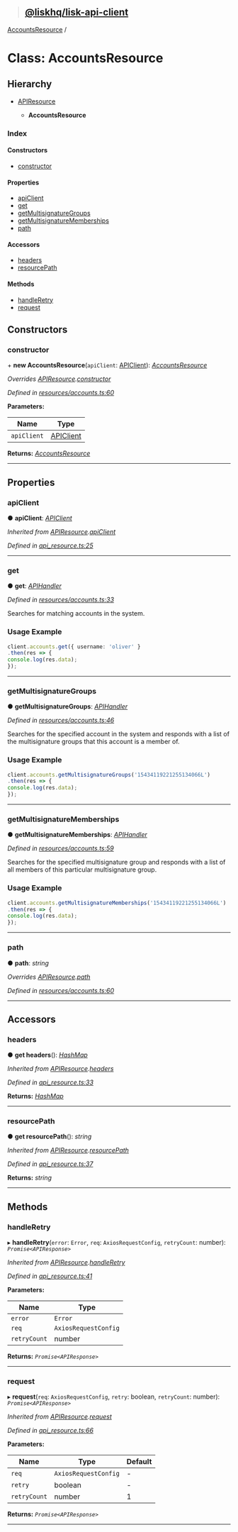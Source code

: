 > ## [@liskhq/lisk-api-client](../README.md)

[AccountsResource](accountsresource.md) /

# Class: AccountsResource

## Hierarchy

* [APIResource](apiresource.md)

  * **AccountsResource**

### Index

#### Constructors

* [constructor](accountsresource.md#constructor)

#### Properties

* [apiClient](accountsresource.md#apiclient)
* [get](accountsresource.md#get)
* [getMultisignatureGroups](accountsresource.md#getmultisignaturegroups)
* [getMultisignatureMemberships](accountsresource.md#getmultisignaturememberships)
* [path](accountsresource.md#path)

#### Accessors

* [headers](accountsresource.md#headers)
* [resourcePath](accountsresource.md#resourcepath)

#### Methods

* [handleRetry](accountsresource.md#handleretry)
* [request](accountsresource.md#request)

## Constructors

###  constructor

\+ **new AccountsResource**(`apiClient`: [APIClient](apiclient.md)): *[AccountsResource](accountsresource.md)*

*Overrides [APIResource](apiresource.md).[constructor](apiresource.md#constructor)*

*Defined in [resources/accounts.ts:60](url)*

**Parameters:**

Name | Type |
------ | ------ |
`apiClient` | [APIClient](apiclient.md) |

**Returns:** *[AccountsResource](accountsresource.md)*

___

## Properties

###  apiClient

● **apiClient**: *[APIClient](apiclient.md)*

*Inherited from [APIResource](apiresource.md).[apiClient](apiresource.md#apiclient)*

*Defined in [api_resource.ts:25](url)*

___

###  get

● **get**: *[APIHandler](../README.md#apihandler)*

*Defined in [resources/accounts.ts:33](url)*

Searches for matching accounts in the system.

### Usage Example
```ts
client.accounts.get({ username: 'oliver' }
.then(res => {
console.log(res.data);
});
```

___

###  getMultisignatureGroups

● **getMultisignatureGroups**: *[APIHandler](../README.md#apihandler)*

*Defined in [resources/accounts.ts:46](url)*

Searches for the specified account in the system and responds with a list of the multisignature groups that this account is a member of.

### Usage Example
```ts
client.accounts.getMultisignatureGroups('15434119221255134066L')
.then(res => {
console.log(res.data);
});
```

___

###  getMultisignatureMemberships

● **getMultisignatureMemberships**: *[APIHandler](../README.md#apihandler)*

*Defined in [resources/accounts.ts:59](url)*

Searches for the specified multisignature group and responds with a list of all members of this particular multisignature group.

### Usage Example
```ts
client.accounts.getMultisignatureMemberships('15434119221255134066L')
.then(res => {
console.log(res.data);
});
```

___

###  path

● **path**: *string*

*Overrides [APIResource](apiresource.md).[path](apiresource.md#path)*

*Defined in [resources/accounts.ts:60](url)*

___

## Accessors

###  headers

● **get headers**(): *[HashMap](../interfaces/hashmap.md)*

*Inherited from [APIResource](apiresource.md).[headers](apiresource.md#headers)*

*Defined in [api_resource.ts:33](url)*

**Returns:** *[HashMap](../interfaces/hashmap.md)*

___

###  resourcePath

● **get resourcePath**(): *string*

*Inherited from [APIResource](apiresource.md).[resourcePath](apiresource.md#resourcepath)*

*Defined in [api_resource.ts:37](url)*

**Returns:** *string*

___

## Methods

###  handleRetry

▸ **handleRetry**(`error`: `Error`, `req`: `AxiosRequestConfig`, `retryCount`: number): *`Promise<APIResponse>`*

*Inherited from [APIResource](apiresource.md).[handleRetry](apiresource.md#handleretry)*

*Defined in [api_resource.ts:41](url)*

**Parameters:**

Name | Type |
------ | ------ |
`error` | `Error` |
`req` | `AxiosRequestConfig` |
`retryCount` | number |

**Returns:** *`Promise<APIResponse>`*

___

###  request

▸ **request**(`req`: `AxiosRequestConfig`, `retry`: boolean, `retryCount`: number): *`Promise<APIResponse>`*

*Inherited from [APIResource](apiresource.md).[request](apiresource.md#request)*

*Defined in [api_resource.ts:66](url)*

**Parameters:**

Name | Type | Default |
------ | ------ | ------ |
`req` | `AxiosRequestConfig` | - |
`retry` | boolean | - |
`retryCount` | number | 1 |

**Returns:** *`Promise<APIResponse>`*

___